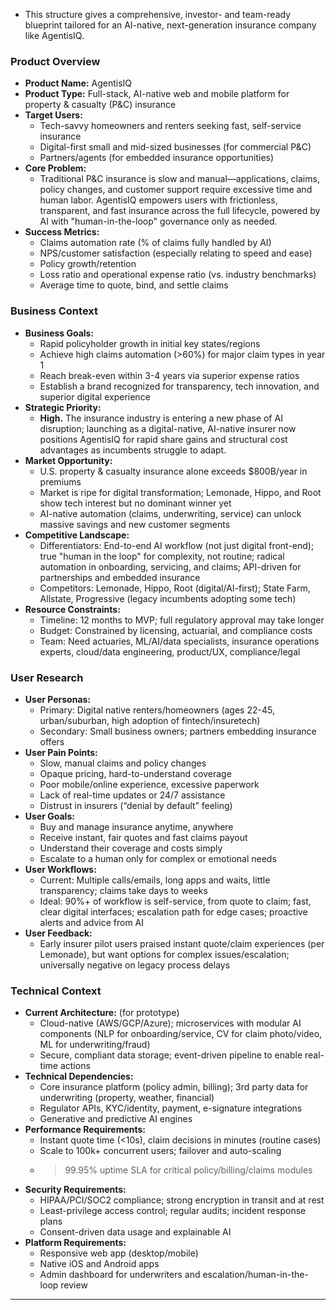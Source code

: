 - This structure gives a comprehensive, investor- and team-ready blueprint tailored for an AI-native, next-generation insurance company like AgentisIQ.

### Product Overview

- **Product Name:** AgentisIQ
- **Product Type:** Full-stack, AI-native web and mobile platform for property & casualty (P&C) insurance
- **Target Users:**
  - Tech-savvy homeowners and renters seeking fast, self-service insurance
  - Digital-first small and mid-sized businesses (for commercial P&C)
  - Partners/agents (for embedded insurance opportunities)
- **Core Problem:**
  - Traditional P&C insurance is slow and manual—applications, claims, policy changes, and customer support require excessive time and human labor. AgentisIQ empowers users with frictionless, transparent, and fast insurance across the full lifecycle, powered by AI with "human-in-the-loop" governance only as needed.
- **Success Metrics:**
  - Claims automation rate (% of claims fully handled by AI)
  - NPS/customer satisfaction (especially relating to speed and ease)
  - Policy growth/retention
  - Loss ratio and operational expense ratio (vs. industry benchmarks)
  - Average time to quote, bind, and settle claims

### Business Context

- **Business Goals:**
  - Rapid policyholder growth in initial key states/regions
  - Achieve high claims automation (>60%) for major claim types in year 1
  - Reach break-even within 3-4 years via superior expense ratios
  - Establish a brand recognized for transparency, tech innovation, and superior digital experience
- **Strategic Priority:**  
  - **High.** The insurance industry is entering a new phase of AI disruption; launching as a digital-native, AI-native insurer now positions AgentisIQ for rapid share gains and structural cost advantages as incumbents struggle to adapt.
- **Market Opportunity:**
  - U.S. property & casualty insurance alone exceeds $800B/year in premiums
  - Market is ripe for digital transformation; Lemonade, Hippo, and Root show tech interest but no dominant winner yet
  - AI-native automation (claims, underwriting, service) can unlock massive savings and new customer segments
- **Competitive Landscape:**
  - Differentiators: End-to-end AI workflow (not just digital front-end); true "human in the loop" for complexity, not routine; radical automation in onboarding, servicing, and claims; API-driven for partnerships and embedded insurance
  - Competitors: Lemonade, Hippo, Root (digital/AI-first); State Farm, Allstate, Progressive (legacy incumbents adopting some tech)
- **Resource Constraints:**
  - Timeline: 12 months to MVP; full regulatory approval may take longer
  - Budget: Constrained by licensing, actuarial, and compliance costs
  - Team: Need actuaries, ML/AI/data specialists, insurance operations experts, cloud/data engineering, product/UX, compliance/legal

### User Research

- **User Personas:**
  - Primary: Digital native renters/homeowners (ages 22-45, urban/suburban, high adoption of fintech/insuretech)
  - Secondary: Small business owners; partners embedding insurance offers
- **User Pain Points:**
  - Slow, manual claims and policy changes
  - Opaque pricing, hard-to-understand coverage
  - Poor mobile/online experience, excessive paperwork
  - Lack of real-time updates or 24/7 assistance
  - Distrust in insurers (“denial by default” feeling)
- **User Goals:**
  - Buy and manage insurance anytime, anywhere
  - Receive instant, fair quotes and fast claims payout
  - Understand their coverage and costs simply
  - Escalate to a human only for complex or emotional needs
- **User Workflows:**
  - Current: Multiple calls/emails, long apps and waits, little transparency; claims take days to weeks
  - Ideal: 90%+ of workflow is self-service, from quote to claim; fast, clear digital interfaces; escalation path for edge cases; proactive alerts and advice from AI
- **User Feedback:**
  - Early insurer pilot users praised instant quote/claim experiences (per Lemonade), but want options for complex issues/escalation; universally negative on legacy process delays

### Technical Context

- **Current Architecture:** (for prototype)
  - Cloud-native (AWS/GCP/Azure); microservices with modular AI components (NLP for onboarding/service, CV for claim photo/video, ML for underwriting/fraud)
  - Secure, compliant data storage; event-driven pipeline to enable real-time actions
- **Technical Dependencies:**
  - Core insurance platform (policy admin, billing); 3rd party data for underwriting (property, weather, financial)
  - Regulator APIs, KYC/identity, payment, e-signature integrations
  - Generative and predictive AI engines
- **Performance Requirements:**
  - Instant quote time (<10s), claim decisions in minutes (routine cases)
  - Scale to 100k+ concurrent users; failover and auto-scaling
  - >99.95% uptime SLA for critical policy/billing/claims modules
- **Security Requirements:**
  - HIPAA/PCI/SOC2 compliance; strong encryption in transit and at rest
  - Least-privilege access control; regular audits; incident response plans
  - Consent-driven data usage and explainable AI
- **Platform Requirements:**
  - Responsive web app (desktop/mobile)
  - Native iOS and Android apps
  - Admin dashboard for underwriters and escalation/human-in-the-loop review

***

